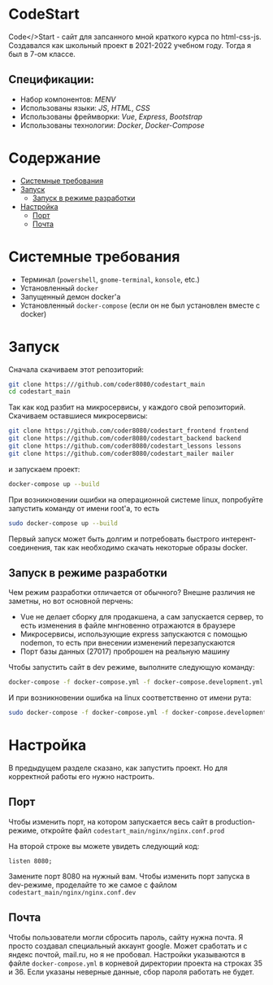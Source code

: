 # CodeStart

Code</>Start - сайт для запсанного мной краткого курса по html-css-js.
Создавался как школьный проект в 2021-2022 учебном году.
Тогда я был в 7-ом классе.

## Спецификации:

-   Набор компонентов: _MENV_
-   Использованы языки: _JS_, _HTML_, _CSS_
-   Использованы фреймворки: _Vue_, _Express_, _Bootstrap_
-   Использованы технологии: _Docker_, _Docker-Compose_

# Содержание

-   [Системные требования](#системные-требования)
-   [Запуск](#запуск)
    -   [Запуск в режиме разработки](#запуск-в-режиме-разработки)
-   [Настройка](#настройка)
    -   [Порт](#порт)
    -   [Почта](#почта)

# Системные требования

-   Терминал (`powershell`, `gnome-terminal`, `konsole`, etc.)
-   Установленный `docker`
-   Запущенный демон docker'а
-   Установленный `docker-compose` (если он не был установлен вместе с docker)

# Запуск

Сначала скачиваем этот репозиторий:

```bash
git clone https:///github.com/coder8080/codestart_main
cd codestart_main
```

Так как код разбит на микросервисы, у каждого свой репозиторий.
Скачиваем оставшиеся микросервисы:

```bash
git clone https://github.com/coder8080/codestart_frontend frontend
git clone https://github.com/coder8080/codestart_backend backend
git clone https://github.com/coder8080/codestart_lessons lessons
git clone https://github.com/coder8080/codestart_mailer mailer
```

и запускаем проект:

```bash
docker-compose up --build
```

При возникновении ошибки на операционной системе linux, попробуйте запустить команду от имени root'а,
то есть

```bash
sudo docker-compose up --build
```

Первый запуск может быть долгим и потребовать быстрого интерент-соединения, так как необходимо скачать
некоторые образы docker.

## Запуск в режиме разработки

Чем режим разработки отличается от обычного? Внешне различия не заметны, но вот основной перчень:

-   Vue не делает сборку для продакшена, а сам запускается сервер, то есть изменения в файле
    мнгновенно отражаются в браузере
-   Микросервисы, использующие express запускаются с помощью nodemon, то есть при внесении
    изменений перезапускаются
-   Порт базы данных (27017) проброшен на реальную машину

Чтобы запустить сайт в dev режиме, выполните следующую команду:

```bash
docker-compose -f docker-compose.yml -f docker-compose.development.yml up --build
```

И при возникновении ошибка на linux соответственно от имени рута:

```bash
sudo docker-compose -f docker-compose.yml -f docker-compose.development.yml up --build
```

# Настройка

В предыдущем разделе сказано, как запустить проект. Но для корректной работы его нужно настроить.

## Порт

Чтобы изменить порт, на котором запускается весь сайт в production-режиме, откройте файл `codestart_main/nginx/nginx.conf.prod`

На второй строке вы можете увидеть следующий код:

```
listen 8080;
```

Замените порт 8080 на нужный вам.
Чтобы изменить порт запуска в dev-режиме, проделайте то же самое с файлом `codestart_main/nginx/nginx.conf.dev`

## Почта

Чтобы пользователи могли сбросить пароль, сайту нужна почта. Я просто создавал специальный
аккаунт google. Может сработать и с яндекс почтой, mail.ru, но я не пробовал. Настройки указываются
в файле `docker-compose.yml` в корневой директории проекта на строках 35 и 36. Если указаны неверные данные, сбор пароля работать не будет.
